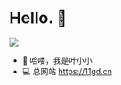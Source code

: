 # Hello. 👋

![](https://github.com/halfrost/halfrost/blob/master/icons/header_1.png)

- 👋 哈喽，我是叶小小
- 💻 总网站  https://11gd.cn
